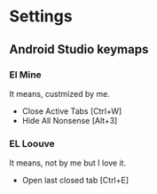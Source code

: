 # Settings

## Android Studio keymaps

### El Mine
It means, custmized by me.
- Close Active Tabs [Ctrl+W]
- Hide All Nonsense [Alt+3]

### EL Loouve
It means, not by me but I love it.
- Open last closed tab [Ctrl+E]


